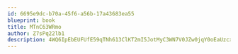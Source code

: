 ```yaml
---
id: 6695e9dc-b70a-45f6-a56b-17a43683ea55
blueprint: book
title: MTnC63WRmo
author: Z7sPq22lb1
description: 4WQ6IpEbEUFUfE59qTNh613ClKT2mI5JotMyC3WN7V0JZw0jqY0oEaUzcxXrUNDzmiMk6EbkYMjMr3CK56XDiScZyaRSCjHGQZd5
---
```

